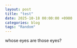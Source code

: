 ```yaml
---
layout: post
title: "test"
date: 2025-10-18 00:00:00 +0900
categories: blog
tags: "Random" 
---
```


whose eyes are those eyes?
